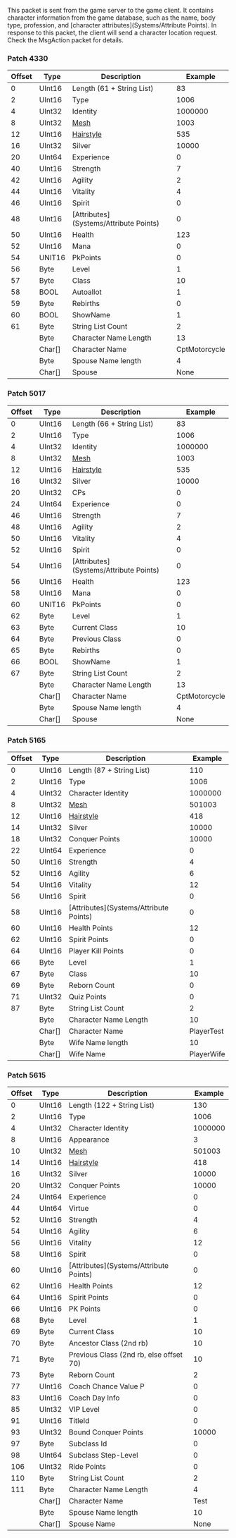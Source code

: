 This packet is sent from the game server to the game client. It contains character information from the game database, such as the name, body type, profession, and [character attributes](Systems/Attribute Points). In response to this packet, the client will send a character location request. Check the MsgAction packet for details.

### Patch 4330

| Offset | Type | Description | Example |
| -------- | -------- | -------- | -------- |
| 0 | UInt16 | Length (61 + String List) | 83 |
| 2 | UInt16 | Type | 1006 |
| 4 | UInt32 | Identity | 1000000 |
| 8 | UInt32 | [Mesh](Systems/Mesh) | 1003 |
| 12 | UInt16 | [Hairstyle](Enums/Hairstyles) | 535 |
| 16 | UInt32 | Silver | 10000 |
| 20 | UInt64 | Experience | 0 |
| 40 | UInt16 | Strength | 7 |
| 42 | UInt16 | Agility | 2 |
| 44 | UInt16 | Vitality | 4 |
| 46 | UInt16 | Spirit | 0 |
| 48 | UInt16 | [Attributes](Systems/Attribute Points) | 0 |
| 50 | UInt16 | Health | 123 |
| 52 | UInt16 | Mana | 0 |
| 54 | UNIT16 | PkPoints | 0 |
| 56 | Byte | Level | 1 |
| 57 | Byte | Class | 10 |
| 58 | BOOL | Autoallot | 1 |
| 59 | Byte | Rebirths | 0 |
| 60 | BOOL | ShowName | 1 |
| 61 | Byte | String List Count | 2 |
|  | Byte | Character Name Length | 13 |
|  | Char[] | Character Name | CptMotorcycle |
|  | Byte | Spouse Name length | 4 |
|  | Char[] | Spouse | None |

### Patch 5017

| Offset | Type | Description | Example |
| -------- | -------- | -------- | -------- |
| 0 | UInt16 | Length (66 + String List) | 83 |
| 2 | UInt16 | Type | 1006 |
| 4 | UInt32 | Identity | 1000000 |
| 8 | UInt32 | [Mesh](Systems/Mesh) | 1003 |
| 12 | UInt16 | [Hairstyle](Enums/Hairstyles) | 535 |
| 16 | UInt32 | Silver | 10000 |
| 20 | UInt32 | CPs | 0 |
| 24 | UInt64 | Experience | 0 |
| 46 | UInt16 | Strength | 7 |
| 48 | UInt16 | Agility | 2 |
| 50 | UInt16 | Vitality | 4 |
| 52 | UInt16 | Spirit | 0 |
| 54 | UInt16 | [Attributes](Systems/Attribute Points) | 0 |
| 56 | UInt16 | Health | 123 |
| 58 | UInt16 | Mana | 0 |
| 60 | UNIT16 | PkPoints | 0 |
| 62 | Byte | Level | 1 |
| 63 | Byte | Current Class | 10 |
| 64 | Byte | Previous Class | 0 |
| 65 | Byte | Rebirths | 0 |
| 66 | BOOL | ShowName | 1 |
| 67 | Byte | String List Count | 2 |
|  | Byte | Character Name Length | 13 |
|  | Char[] | Character Name | CptMotorcycle |
|  | Byte | Spouse Name length | 4 |
|  | Char[] | Spouse | None |

### Patch 5165

| Offset | Type | Description | Example |
| -------- | -------- | -------- | -------- |
| 0 | UInt16 | Length (87 + String List) | 110 |
| 2 | UInt16 | Type | 1006 |
| 4 | UInt32 | Character Identity | 1000000 |
| 8 | UInt32 | [Mesh](Systems/Mesh) | 501003 |
| 12 | UInt16 | [Hairstyle](Enums/Hairstyles) | 418 |
| 14 | UInt32 | Silver | 10000 |
| 18 | UInt32 | Conquer Points | 10000 |
| 22 | UInt64 | Experience | 0 |
| 50 | UInt16 | Strength | 4 |
| 52 | UInt16 | Agility | 6 |
| 54 | UInt16 | Vitality | 12 |
| 56 | UInt16 | Spirit | 0 |
| 58 | UInt16 | [Attributes](Systems/Attribute Points) | 0 |
| 60 | UInt16 | Health Points | 12 |
| 62 | UInt16 | Spirit Points | 0 |
| 64 | UInt16 | Player Kill Points | 0 |
| 66 | Byte | Level | 1 |
| 67 | Byte | Class | 10 |
| 69 | Byte | Reborn Count | 0 |
| 71 | UInt32 | Quiz Points | 0 |
| 87 | Byte | String List Count | 2 |
|  | Byte | Character Name Length | 10 |
|  | Char[] | Character Name | PlayerTest |
|  | Byte | Wife Name length | 10 |
|  | Char[] | Wife Name | PlayerWife |

### Patch 5615

| Offset | Type | Description | Example |
| -------- | -------- | -------- | -------- |
| 0 | UInt16 | Length (122 + String List) | 130 |
| 2 | UInt16 | Type | 1006 |
| 4 | UInt32 | Character Identity | 1000000 |
| 8 | UInt16 | Appearance | 3 |
| 10 | UInt32 | [Mesh](Systems/Mesh) | 501003 |
| 14 | UInt16 | [Hairstyle](Enums/Hairstyles) | 418 |
| 16 | UInt32 | Silver | 10000 |
| 20 | UInt32 | Conquer Points | 10000 |
| 24 | UInt64 | Experience | 0 |
| 44 | UInt64 | Virtue | 0 |
| 52 | UInt16 | Strength | 4 |
| 54 | UInt16 | Agility | 6 |
| 56 | UInt16 | Vitality | 12 |
| 58 | UInt16 | Spirit | 0 |
| 60 | UInt16 | [Attributes](Systems/Attribute Points) | 0 |
| 62 | UInt16 | Health Points | 12 |
| 64 | UInt16 | Spirit Points | 0 |
| 66 | UInt16 | PK Points | 0 |
| 68 | Byte | Level | 1 |
| 69 | Byte | Current Class | 10 |
| 70 | Byte | Ancestor Class (2nd rb) | 10 |
| 71 | Byte | Previous Class (2nd rb, else offset 70) | 10 |
| 73 | Byte | Reborn Count | 2 |
| 77 | UInt16 | Coach Chance Value P | 0 |
| 83 | UInt16 | Coach Day Info | 0 |
| 85 | UInt32 | VIP Level | 0 |
| 91 | UInt16 | TitleId | 0 |
| 93 | UInt32 | Bound Conquer Points | 10000 |
| 97 | Byte | Subclass Id | 0 |
| 98 | UInt64 | Subclass Step-Level | 0 |
| 106 | UInt32 | Ride Points | 0 |
| 110 | Byte | String List Count | 2 |
| 111 | Byte | Character Name Length | 4 |
|  | Char[] | Character Name | Test |
|  | Byte | Spouse Name length | 10 |
|  | Char[] | Spouse Name | None |
